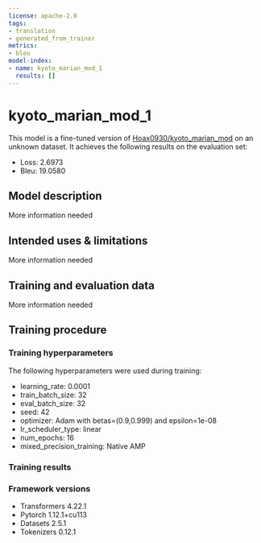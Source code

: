 ```yaml
---
license: apache-2.0
tags:
- translation
- generated_from_trainer
metrics:
- bleu
model-index:
- name: kyoto_marian_mod_1
  results: []
---
```


<!-- This model card has been generated automatically according to the information the Trainer had access to. You
should probably proofread and complete it, then remove this comment. -->

# kyoto_marian_mod_1

This model is a fine-tuned version of [Hoax0930/kyoto_marian_mod](https://huggingface.co/Hoax0930/kyoto_marian_mod) on an unknown dataset.
It achieves the following results on the evaluation set:
- Loss: 2.6973
- Bleu: 19.0580

## Model description

More information needed

## Intended uses & limitations

More information needed

## Training and evaluation data

More information needed

## Training procedure

### Training hyperparameters

The following hyperparameters were used during training:
- learning_rate: 0.0001
- train_batch_size: 32
- eval_batch_size: 32
- seed: 42
- optimizer: Adam with betas=(0.9,0.999) and epsilon=1e-08
- lr_scheduler_type: linear
- num_epochs: 16
- mixed_precision_training: Native AMP

### Training results



### Framework versions

- Transformers 4.22.1
- Pytorch 1.12.1+cu113
- Datasets 2.5.1
- Tokenizers 0.12.1

